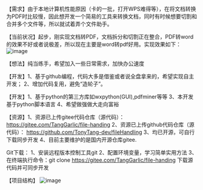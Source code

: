 【需求】由于本地计算机性能原因（卡的一批，打开WPS难得等），在将文档转换为PDF时比较慢，因此想开发一个简易的工具来转换文档，同时有时候想要切割和合并多个文件等，所以就试着弄个文件助手。

【当前状况】起步，刚实现文档转PDF，文档拆分和切割正在整合，PDF转word的效果不好或者说极差，所以现在主要是word转pdf好用。实现效果如下：
![image](https://user-images.githubusercontent.com/81294772/147771456-0545371e-1a87-40c7-b500-3b37f557acb0.png)


【想法】纯当练手，希望加入一些日常需求，加快办公速度

【开发】1、基于github编程，代码大多是借鉴或者说全盘拿来的，希望实现自主开发；
2、增加代码复用，避免“造轮子”。

【开发】1、基于python的第三方库如wxpython(GUI),pdfminer等等
3、本开发基于python脚本语言
4、希望做强做大走向富裕

【资源】1、资源已上传gitee代码仓库（源代码）：
https://gitee.com/TangGarlic/file-handing
2、资源已上传github代码仓库（源代码）：
https://github.com/TonyTang-dev/fileHandling
3、均已开源，可自行下载同步开发
4、目前主要维护的是国内开源仓库gitee.

Git下载：
1、安装远程版本控制工具git
2、配置环境变量，学习简单实用方法
3、在终端执行命令：git clone https://gitee.com/TangGarlic/file-handing 下载源代码并可同步开发


【项目结构】
![image](https://user-images.githubusercontent.com/81294772/147771415-90874fe8-0994-4036-a8ef-68bea444d59c.png)
